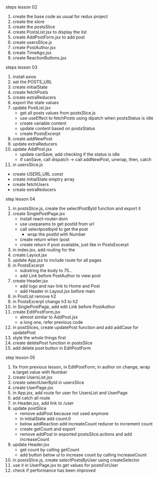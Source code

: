 steps lesson 02

1. create the base code as usual for redux project
2. create the store
3. create the postsSlice
4. create PostsList.jsx to display the list
5. create AddPostForm.jsx to add post
6. create usersSlice.js
7. create PostAuthor.jsx
8. create TimeAgo.jsx
9. create ReactionButtons.jsx

steps lesson 03

1. install axios
2. set the POSTS_URL
3. create initialState
4. create fetchPosts
5. create extraReducers
6. export the state values
7. update PostList.jsx
   - get all posts values from postsSlice.js
   - use useEffect to fetchPosts using dipatch when postsStatus is idle
   - create variable content
   - update content based on postsStatus
   - create PostsExcerpt
7. create addNewPost
8. update extraReducers
9. update AddPost.jsx
   - update canSave, add checking if the status is idle
   - if canSave, call dispatch -> call addNewPost, unwrap, then, catch
10. in usersSlice.js
   - create USERS_URL const
   - create initialState emptry array
   - create fetchUsers
   - create extraReducers

step lesson 04

1. in postsSlice.js, create the selectPostById function and export it
2. create SinglePostPage.jsx
   - install react-router-dom
   - use useparams to get postId from url
   - call selectpostbyid to get the post
     - wrap the postId with Number
   - create return when !post
   - create return if post available, just like in PostsExcerpt
3. in index.jsx, add routing for the <App />
4. create Layout.jsx
5. update App.jsx to include route for all pages
6. in PostsExcerpt
   - substring the body to 75...
   - add Link before PostAuthor to view post
7. create Header.jsx
   - add logo and nav link to Home and Post
   - add Header in Layout.jsx before main
8. in PostList remove h2 
9. in PostsExcerpt change h3 to h2
10. in SinglePostPage, add edit Link before PostAuthor
11. create EditPostForm.jsx
	- almost similar to AddPost.jsx
    - a long one, refer previous code
12. in postSlices, create updatePost function and add addCase for updatePost
13. style the whole things first
14. create deletePost function in postsSlice
15. add delete post button in EditPostForm

step lesson 05

1. fix from previous lesson, in EditPostForm, in author on change, wrap e.target.value with Number
2. create UsersList.jsx
3. create selectUserById in usersSlice
4. create UserPage.jsx
5. in App.jsx, add route for user for UsersList and UserPage
6. add catch all route
7. in Header.jsx, add link to /user
8. update postSlice
	- remove addPost because not used anymore
	- in initialState add count:0
	- below addReaction add increateCount reducer to increment count
	- create getCount and export
	- remove addPost in exported postsSlice.actions and add increaseCount
9. update Header.jsx
	- get count by calling getCount
	- add button below ul to increase count by calling increaseCount
10. in postsSlice.js, create selectPostsByUser using createSelector
11. use it in UserPage.jsx to get values for postsForUser
12. check if performance has been improved


